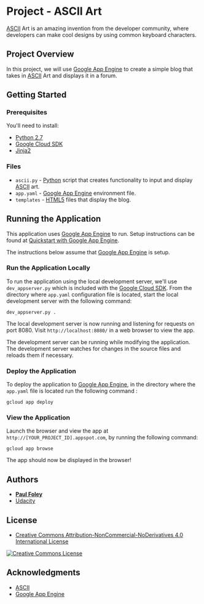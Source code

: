 # Project - ASCII Art

[ASCII](http://www.asciitable.com/) Art is an amazing invention from the developer community, where developers can make cool designs by using common keyboard characters.


## Project Overview

In this project, we will use [Google App Engine](https://cloud.google.com/appengine/) to create a simple blog that takes in [ASCII](http://www.asciitable.com/) Art and displays it in a forum.


## Getting Started

### Prerequisites
You'll need to install:

* [Python 2.7](https://www.python.org/)
* [Google Cloud SDK](https://cloud.google.com/sdk/docs/)
* [Jinja2](http://jinja.pocoo.org/)

### Files

* `ascii.py` - [Python](https://www.python.org/) script that creates functionality to input and display [ASCII](http://www.asciitable.com/) art.
* `app.yaml` - [Google App Engine](https://cloud.google.com/appengine/) environment file.
* `templates` - [HTML5](https://www.w3schools.com/html/) files that display the blog.


## Running the Application

This application uses [Google App Engine](https://cloud.google.com/appengine/) to run. Setup instructions can be found at [Quickstart with Google App Engine](https://cloud.google.com/appengine/docs/standard/python/quickstart).

The instructions below assume that [Google App Engine](https://cloud.google.com/appengine/docs/standard/python/quickstart) is setup.

### Run the Application Locally

To run the application using the local development server, we'll use `dev_appserver.py` which is included with the [Google Cloud SDK](https://cloud.google.com/sdk/docs/). From the directory where `app.yaml` configuration file is located, start the local development server with the following command:

`dev_appserver.py .`

The local development server is now running and listening for requests on port 8080. Visit `http://localhost:8080/` in a web browser to view the app.

The development server can be running while modifying the application. The development server watches for changes in the source files and reloads them if necessary.

### Deploy the Application

To deploy the application to [Google App Engine](https://cloud.google.com/appengine/), in the directory where the `app.yaml` file is located run the following command :

`gcloud app deploy`

### View the Application

Launch the browser and view the app at `http://[YOUR_PROJECT_ID].appspot.com`, by running the following command:

`gcloud app browse`

The app should now be displayed in the browser!


## Authors

* **[Paul Foley](https://github.com/paulfoley)**
* [Udacity](https://www.udacity.com/)


## License

* <a rel="license" href="https://creativecommons.org/licenses/by-nc-nd/4.0/"> Creative Commons Attribution-NonCommercial-NoDerivatives 4.0 International License</a>

<a rel="license" href="https://creativecommons.org/licenses/by-nc-nd/4.0/">
	<img alt="Creative Commons License" style="border-width:0" src="https://i.creativecommons.org/l/by-nc-nd/4.0/88x31.png" />
</a>


## Acknowledgments

* [ASCII](http://www.asciitable.com/)
* [Google App Engine](https://cloud.google.com/appengine/)
